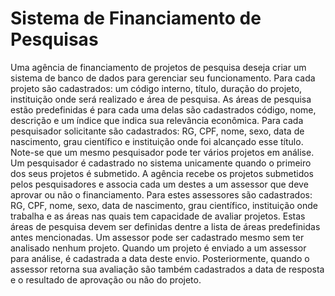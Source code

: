 # Sistema de Financiamento de Pesquisas
Uma agência de financiamento de projetos de pesquisa deseja criar um sistema de banco de dados para gerenciar seu funcionamento. Para cada projeto são cadastrados: um código interno, título, duração do projeto, instituição onde será realizado e área de pesquisa. 
As áreas de pesquisa estão predefinidas é para cada uma delas são cadastrados código, nome, descrição e um índice que indica sua relevância econômica. Para cada pesquisador solicitante são cadastrados: RG, CPF, nome, sexo, data de nascimento, grau científico e instituição onde foi alcançado esse título. 
Note-se que um mesmo pesquisador pode ter vários projetos em análise. Um pesquisador é cadastrado no sistema unicamente quando o primeiro dos seus projetos é submetido.
	A agência recebe os projetos submetidos pelos pesquisadores e associa cada um destes a um assessor que deve aprovar ou não o financiamento. Para estes assessores são cadastrados: RG, CPF, nome, sexo, data de nascimento, grau científico, instituição onde trabalha e as áreas nas quais tem capacidade de avaliar projetos. Estas áreas de pesquisa devem ser definidas dentre a lista de áreas predefinidas antes mencionadas.
Um assessor pode ser cadastrado mesmo sem ter analisado nenhum projeto. Quando um projeto é enviado a um assessor para análise, é cadastrada a data deste envio. Posteriormente, quando o assessor retorna sua avaliação são também cadastrados a data de resposta e o resultado de aprovação ou não do projeto.

